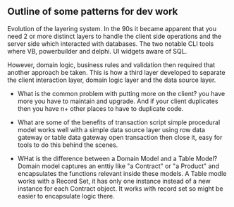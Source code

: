 ## Outline of some patterns for dev work

Evolution of the layering system. In the 90s it became apparent that you need 2 or more distinct layers to handle the client side operations and the server side which interacted with databases. The two notable CLI tools where VB, powerbuilder and delphi. UI widgets aware of SQL.

However, domain logic, business rules and validation then required that another approach be taken. This is how a third layer developed to separate the client interaction layer, domain logic layer and the data source layer.

- What is the common problem with putting more on the client?
you have more you have to maintain and upgrade. And if your client duplicates then you have n+ other places to have to duplicate code.

- What are some of the benefits of transaction script
simple procedural model
works well with a simple data source layer using row data gateway or table data gateway
open transaction then close it, easy for tools to do this behind the scenes.

- WHat is the difference between a Domain Model and a Table Model?
Domain model captures an enttiy like "a Contract" or "a Product" and encapsulates the functions relevant inside these models. A Table modle works with a Record Set, it has only one instance instead of a new instance for each Contract object. It works with record set so might be easier to encapsulate logic there.




